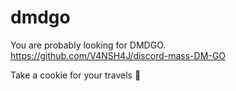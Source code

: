 # dmdgo
You are probably looking for DMDGO.
https://github.com/V4NSH4J/discord-mass-DM-GO

Take a cookie for your travels 🍪
